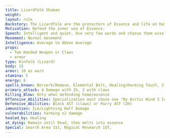 ```yaml
---
title: Lizardfolk Shaman
weight:
layout: role
Backstory: The Lizardfolk are the protectors of Essence and life on Katalossa. As such, these creatures are dedicated to defense and history. The warriors are tactical but small in number. These are the main type of Lizardfolk found. They wield weapons, claws, and magic to protect the essence of the plane
Motivation: Defend the inner sea of Essence.
Speech: Intelligent and quiet. Use very few words and choose them wisely.
Movement: Normal movement
Intelligence: Average to Above Average
props:
  - Two Handed Weapon or Claws
  - armor
type: Kinfolk (Lizard)
body: 15
armor: 10 as worn
stamina: 5
energy: 6
spells_known: Berserk/Remove, Elemental Bolt, Healing/Harming Touch, Sleep/Remove Sleep, Silence/Remove Silence
primary_attack: 4 Damage with 2h, 2 with claws 
Killing_Blow: Only when defending home/essence
Offensive_Abilities: Specialization must chose one "By Arctic Wind 3 Ice, By Thunders Crash 3 Lightning, By Natures Light 3 Healing"
Defensive_Abilities: Block 4ST (claws) or Parry 4ST (2H)
immunities: Ice/Lightning Half Damage
vulnerabilities: harming x2 damage
healed_by: Healing
at_dying: Remain until Dead, then melts into essence
Special: Search Area 1St, Magical Research 1ST,
---
```

